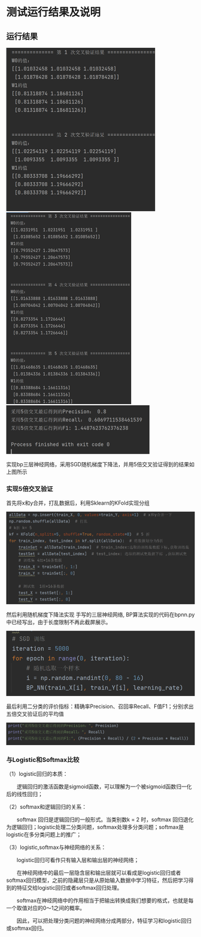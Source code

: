 # 测试运行结果及说明

## 运行结果

<img src=".\img\image-20211221174444469.png" alt="image-20211221174444469" style="zoom:50%;" />

<img src=".\img\image-20211221174527272.png" alt="image-20211221174527272" style="zoom:50%;" />

<img src=".\img\image-20211221174640503.png" alt="image-20211221174640503" style="zoom:50%;" />



实现bp三层神经网络，采用SGD随机梯度下降法，并用5倍交叉验证得到的结果如上图所示

### 实现5倍交叉验证

首先将x和y合并，打乱数据后，利用Sklearn的KFold实现分组

<img src=".\img\image-20211220224720950.png" alt="image-20211220224720950" style="zoom:67%;" />

然后利用随机梯度下降法实现 手写的三层神经网络, BP算法实现的代码在bpnn.py中已经写出，由于长度限制不再此截屏展示。

![image-20211220224943096](.\img\image-20211220224943096.png)

最后利用二分类的评价指标：精确率Precision、召回率Recall、F值F1；分别求出五倍交叉验证后的平均值

![image-20211220225318523](.\img\image-20211220225318523.png)

### 与Logistic和Softmax比较

（1）logistic回归的本质：

　　逻辑回归的激活函数是sigmoid函数，可以理解为一个被sigmoid函数归一化后的线性回归；

（2）softmax和逻辑回归的关系：

　　softmax 回归是逻辑回归的一般形式。当类别数k = 2 时，softmax 回归退化为逻辑回归；logistic处理二分类问题，softmax处理多分类问题；softmax是logistic在多分类问题上的推广；

（3）logistic,softmax与神经网络的关系：

　　logistic回归可看作只有输入层和输出层的神经网络；

　　在神经网络中的最后一层隐含层和输出层就可以看成是logistic回归或者softmax回归模型，之前的隐藏层只是从原始输入数据中学习特征，然后把学习得到的特征交给logistic回归或者softmax回归处理。

　　softmax在神经网络中的作用相当于把输出转换成我们想要的格式，也就是每一个取值对应的0～1之间的概率。

　　因此，可以把处理分类问题的神经网络分成两部分，特征学习和logistic回归或softmax回归。